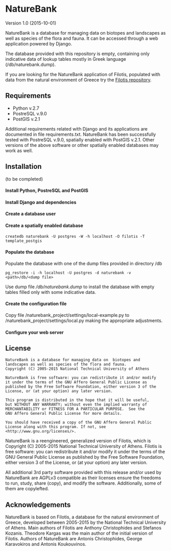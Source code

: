 NatureBank
==========

Version 1.0 (2015-10-01)

NatureBank is a database for managing data on biotopes and landscapes
as well as species of the flora and fauna. It can be accessed through
a web application powered by Django.

The database provided with this repository is empty, containing only
indicative data of lookup tables mostly in Greek language (/db/naturebank.dump).

If you are looking for the NatureBank application of Filotis, populated
with data from the natural environment of Greece try the
[Filotis repository](https://github.com/ellak-monades-aristeias/naturebank-filotis).


Requirements
------------
 * Python v.2.7
 * PostreSQL v.9.0
 * PostGIS v.2.1

Additional requirements related with Django and its applications are
documented in file requirements.txt.
NatureBank has been successfully tested with PostreSQL v.9.0,
spatially enabled with PostGIS v.2.1. Other versions of the above
software or other spatially enabled databases may work as well.


Installation
------------

(to be completed)

#### Install Python, PostreSQL and PostGIS
#### Install Django and dependencies
#### Create a database user
#### Create a spatially enabled database

`createdb naturebank -U postgres -W -h localhost -O filotis
     -T template_postgis`

#### Populate the database

Populate the database with one of the dump files provided in directory /db

`pg_restore -i -h localhost -U postgres -d naturebank -v
     <path>/db/<dump file>`

Use dump file */db/naturebank.dump* to install the database with
empty tables filled only with some indicative data.

#### Create the configuration file

Copy file /naturebank_project/settings/local-example.py to
/naturebank_project/settings/local.py making the appropriate adjustments.

#### Configure your web server


License
-------
    NatureBank is a database for managing data on  biotopes and
    landscapes as well as species of the flora and fauna.
    Copyright (C) 2005-2015 National Technical University of Athens

    NatureBank is free software: you can redistribute it and/or modify
    it under the terms of the GNU Affero General Public License as
    published by the Free Software Foundation, either version 3 of the
    License, or (at your option) any later version.

    This program is distributed in the hope that it will be useful,
    but WITHOUT ANY WARRANTY; without even the implied warranty of
    MERCHANTABILITY or FITNESS FOR A PARTICULAR PURPOSE.  See the
    GNU Affero General Public License for more details.

    You should have received a copy of the GNU Affero General Public
    License along with this program. If not, see
    <http://www.gnu.org/licenses/>.

NatureBank is a reengineered, generalized version of Filotis, which is
Copyright (C) 2005-2015 National Technical University of Athens.
Filotis is free software: you can redistribute it and/or modify it
under the terms of the GNU General Public License as published by the
Free Software Foundation, either version 3 of the License, or (at your
option) any later version.

All additional 3rd party software provided with this release and/or used
by NatureBank are AGPLv3 compatible as their licenses ensure the freedoms
to run, study, share (copy), and modify the software. Additionally, some
of them are copylefted.


Acknowledgements
----------------
NatureBank is based on Filotis, a database for the natural environment
of Greece, developed between 2005-2015 by the National Technical University
of Athens. Main authors of Filotis are Anthony Christophides and Stefanos
Kozanis. Theodore Kargas was the main author of the initial version of Filotis.
Authors of NatureBank are Antonis Christophides, George Karavokiros and
Antonis Koukouvinos.
